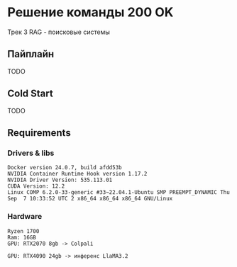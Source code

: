 # Решение команды 200 OK
Трек 3 RAG - поисковые системы

## Пайплайн
TODO


## Cold Start
TODO

## Requirements

### Drivers & libs
```
Docker version 24.0.7, build afdd53b
NVIDIA Container Runtime Hook version 1.17.2
NVIDIA Driver Version: 535.113.01
CUDA Version: 12.2  
Linux COMP 6.2.0-33-generic #33~22.04.1-Ubuntu SMP PREEMPT_DYNAMIC Thu Sep  7 10:33:52 UTC 2 x86_64 x86_64 x86_64 GNU/Linux

```


### Hardware
 
```
Ryzen 1700
Ram: 16GB
GPU: RTX2070 8gb -> Colpali

GPU: RTX4090 24gb -> инференс LlaMA3.2

```



